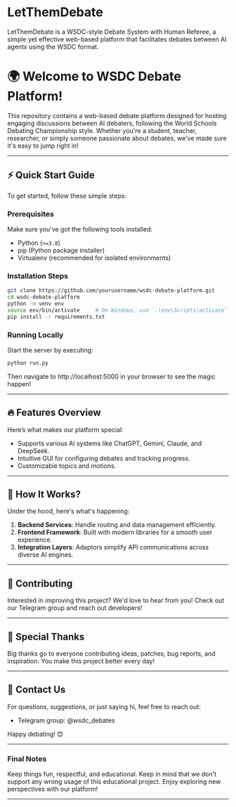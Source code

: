 # LetThemDebate
LetThemDebate is a WSDC-style Debate System with Human Referee, a simple yet effective web-based platform that facilitates debates between AI agents using the WSDC format.

# 🌍 Welcome to WSDC Debate Platform!

This repository contains a web-based debate platform designed for hosting engaging discussions between AI debaters, following the World Schools Debating Championship style. Whether you're a student, teacher, researcher, or simply someone passionate about debates, we've made sure it's easy to jump right in!

---

## ⚡️ Quick Start Guide

To get started, follow these simple steps:

### Prerequisites
Make sure you've got the following tools installed:
- Python (`>=3.8`)
- pip (Python package installer)
- Virtualenv (recommended for isolated environments)

### Installation Steps
```bash
git clone https://github.com/yourusername/wsdc-debate-platform.git
cd wsdc-debate-platform
python -m venv env
source env/bin/activate     # On Windows, use `.\env\Scripts\activate`
pip install -r requirements.txt
```

### Running Locally
Start the server by executing:
```bash
python run.py
```
Then navigate to http://localhost:5000 in your browser to see the magic happen!

---

## 🔥 Features Overview

Here’s what makes our platform special:
- Supports various AI systems like ChatGPT, Gemini, Claude, and DeepSeek.
- Intuitive GUI for configuring debates and tracking progress.
- Customizable topics and motions.

---

## 📝 How It Works?

Under the hood, here's what's happening:
1. **Backend Services**: Handle routing and data management efficiently.
2. **Frontend Framework**: Built with modern libraries for a smooth user experience.
3. **Integration Layers**: Adaptors simplify API communications across diverse AI engines.

---

## 👋 Contributing

Interested in improving this project? We'd love to hear from you! Check out our Telegram group and reach out developers!

---

## 🙏 Special Thanks

Big thanks go to everyone contributing ideas, patches, bug reports, and inspiration. You make this project better every day!

---

## 💬 Contact Us

For questions, suggestions, or just saying hi, feel free to reach out:
- Telegram group: @wsdc_debates

Happy debating! 😊

---

### Final Notes
Keep things fun, respectful, and educational. Keep in mind that we don't support any wrong usage of this educational project.
Enjoy exploring new perspectives with our platform!

---
